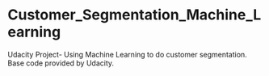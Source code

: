 # Customer_Segmentation_Machine_Learning
 Udacity Project- Using Machine Learning to do customer segmentation. Base code provided by Udacity.
